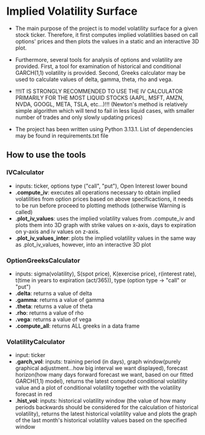 # Implied Volatility Surface

- The main purpose of the project is to model volatility surface for a given stock ticker. Therefore, it first computes implied volatilities based on call options' prices and then plots the values in a static and an interactive 3D plot. 
- Furthermore, several tools for analysis of options and volatility are provided. First, a tool for examination of historical and conditional GARCH(1,1) volatility is provided. Second, Greeks calculator may be used to calculate values of delta, gamma, theta, rho and vega.

- !!!IT IS STRONGLY RECOMMENDED TO USE THE IV CALCULATOR PRIMARILY FOR THE MOST LIQUID STOCKS (AAPL, MSFT, AMZN, NVDA, GOOGL, META, TSLA, etc...)!!! (Newton's method is relatively simple algorithm which will tend to fail in less liquid cases, with smaller number of trades and only slowly updating prices)

- The project has been written using Python 3.13.1. List of dependencies may be found in requirements.txt file

## How to use the tools
### IVCalculator
- inputs: ticker, options type ("call", "put"), Open Interest lower bound
- **.compute_iv**: executes all operations necessary to obtain implied volatilities from option prices based on above specificactions, it needs to be run before proceed to plotting methods (otherwise Warning is called)
- **.plot_iv_values**: uses the implied volatility values from .compute_iv and plots them into 3D graph with strike values on x-axis, days to expiration on y-axis and iv values on z-axis.
- **.plot_iv_values_inter**: plots the implied volatility values in the same way as .plot_iv_values, however, into an interactive 3D plot
### OptionGreeksCalculator
- inputs: sigma(volatility), S(spot price), K(exercise price), r(interest rate), t(time in years to expiration (act/365)), type (option type -> "call" or "put")
- **.delta**: returns a value of delta
- **.gamma**: returns a value of gamma
- **.theta**: returns a value of theta
- **.rho**: returns a value of rho
- **.vega**: returns a value of vega
- **.compute_all**: returns ALL greeks in a data frame
### VolatilityCalculator
- input: ticker
- **.garch_vol**: inputs: training period (in days), graph window(purely graphical adjustment...how big interval we want displayed), forecast horizon(how many days forward forecast we want, based on our fitted GARCH(1,1) model), returns the latest computed conditional volatility value and a plot of conditional volatility together with the volatility forecast in red
- **.hist_vol**: inputs: historical volatility window (the value of how many periods backwards should be considered for the calculation of historical volatility), returns the latest historical volatility value and plots the graph of the last month's historical volatility values based on the specified window
